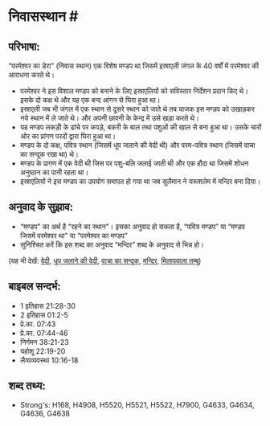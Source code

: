 # निवासस्थान #

## परिभाषा: ##

“परमेश्वर का डेरा” (निवास स्थान) एक विशेष मण्डप था जिसमें इस्राएली जंगल के 40 वर्षों में परमेश्वर की आराधना करते थे।

* परमेश्वर ने इस विशाल मण्डप को बनाने के लिए इस्राएलियों को सविस्तार निर्देशन प्रदान किए थे। इसके दो कक्ष थे और यह एक बन्द आंगन से घिरा हुआ था।
* इस्राएली जब भी जंगल में एक स्थान से दूसरे स्थान को जाते थे तब याजक इस मण्डप को उखाड़कर नये स्थान में ले जाते थे। और अपनी छावनी के केन्द्र में उसे खड़ा करते थे।
* यह मण्डप लकड़ी के ढांचे पर कपड़े, बकरी के बाल तथा पशुओं की खाल से बना हुआ था। उसके चारों ओर का प्रांगण परदों द्वारा घिरा हुआ था।
* मण्डप के दो कक्ष, पवित्र स्थान (जिसमें धूप जलाने की वेदी थी) और परम-पवित्र स्थान (जिसमें वाचा का सन्दूक रखा था) थे।
* मण्डप के प्रागण में एक वेदी थी जिस पर पशु-बलि जलाई जाती थी और एक हौदा था जिसमें शोधन अनुष्ठान का पानी रहता था।
* इस्राएलियों ने इस मण्डप का उपयोग समापत हो गया था जब सुलैमान ने यरूशलेम में मन्दिर बना दिया।

## अनुवाद के सुझाव: ##

* “मण्डप” का अर्थ है “रहने का स्थान”। इसका अनुवाद हो सकता है, “पवित्र मण्डप” या “मण्डप जिसमें परमेश्वर था” या “परमेश्वर का मण्डप”
* सुनिश्चित करें कि इस शब्द का अनुवाद “मन्दिर” शब्द के अनुवाद से भिन्न हो।

(यह भी देखें: [वेदी](../altar.md), [धूप जलाने की वेदी](../altarofincense.md), [वाचा का सन्दूक](../arkofthecovenant.md), [मन्दिर](../temple.md), [मिलापवाला तम्बू](../tentofmeeting.md))

## बाइबल सन्दर्भ: ##

* 1 इतिहास 21:28-30
* 2 इतिहास 01:2-5
* प्रे.का. 07:43
* प्रे.का. 07:44-46
* निर्गमन 38:21-23
* यहोशू 22:19-20
* लैव्यव्यवस्था 10:16-18

## शब्द तथ्य: ##

* Strong's: H168, H4908, H5520, H5521, H5522, H7900, G4633, G4634, G4636, G4638

